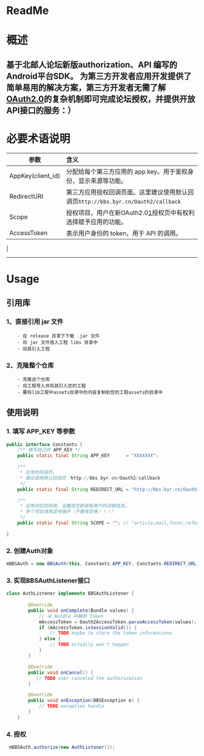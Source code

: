 # ReadMe

# 概述

基于北邮人论坛新版authorization、API 编写的Android平台SDK。 为第三方开发者应用开发提供了简单易用的解决方案，第三方开发者无需了解[OAuth2.0][1]的复杂机制即可完成论坛授权，并提供开放API接口的服务：）
------

# 必要术语说明
| 参数                   | 含义    | 
| --------               | :-----  | 
| AppKey(client_id)      | 分配给每个第三方应用的 app key。用于鉴权身份，显示来源等功能。|
| RedirectURI            | 第三方应用授权回调页面。这里建议使用默认回调页`http://bbs.byr.cn/Oauth2/callback` |
| Scope                  | 授权项目，用户在新OAuth2.0[1]授权页中有权利选择赋予应用的功能。| 
| AccessToken            | 表示用户身份的 token，用于 API 的调用。| 
|

------

# Usage
## 引用库
### 1、直接引用 jar 文件
		- 在 release 目录下下载 .jar 文件
		- 将 jar 文件放入工程 libs 目录中
		- 将其引入工程
###	2、克隆整个仓库
		- 克隆这个仓库
		- 将工程导入并将其引入您的工程
		- 要将lib工程中assets目录中的内容复制到您的工程assets的目录中

## 使用说明
### 1. 填写 APP_KEY 等参数
```java
public interface Constants {
    /** 填写自己的 APP_KEY */
    public static final String APP_KEY      = "XXXXXXX";

    /** 
     * 应用的回调页。
     * 建议使用默认回调页：http://bbs.byr.cn/Oauth2/callback
     */
    public static final String REDIRECT_URL = "http://bbs.byr.cn/Oauth2/callback";

    /**
     * 应用对应的权限，设置成空即获取用户的详细信息。
     * 多个项目请用逗号隔开（不要有空格！！！）
     */
    public static final String SCOPE = ""; // "article,mail,favor,refer,blacklis";

}

```

### 2. 创建Auth对象
```java
mBBSAuth = new BBSAuth(this, Constants.APP_KEY, Constants.REDIRECT_URL, Constants.SCOPE);
```
### 3. 实现BBSAuthListener接口

```java
class AuthListener implements BBSAuthListener {
        
        @Override
        public void onComplete(Bundle values) {
            // 从 Bundle 中解析 Token
            mAccessToken = Oauth2AccessToken.parseAccessToken(values);
            if (mAccessToken.isSessionValid()) {
            	// TODO maybe to store the token informations
            } else {
             	// TODO actually won't happen
            }
        }

        @Override
        public void onCancel() {
           // TODO user canceled the authorization
        }

        @Override
        public void onException(BBSException e) {
            // TODO exception handle
        }
    }
```
### 4. 授权
```java
 mBBSAuth.authorize(new AuthListener());
```

[1]:http://http://oauth.net/2/
